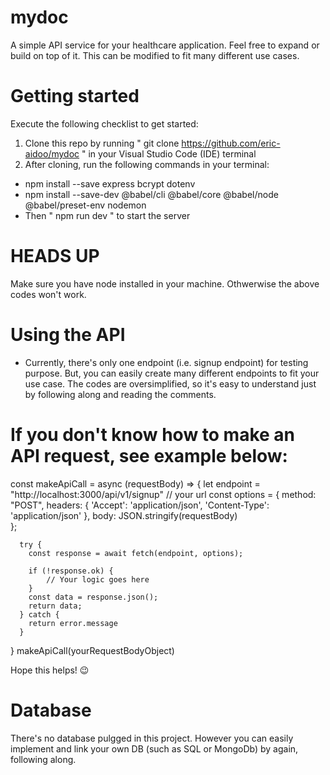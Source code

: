 # mydoc
A simple API service for your healthcare application. Feel free to expand or build on top of it.
This can be modified to fit many different use cases.

# Getting started 
Execute the following checklist to get started:
1. Clone this repo by running " git clone https://github.com/eric-aidoo/mydoc " in your Visual Studio Code (IDE) terminal
2. After cloning, run the following commands in your terminal:
  - npm install --save express bcrypt dotenv
  - npm install --save-dev @babel/cli @babel/core @babel/node @babel/preset-env nodemon
  - Then " npm run dev " to start the server
  
# HEADS UP 
Make sure you have node installed in your machine. Othwerwise the above codes won't work.
  
# Using the API
* Currently, there's only one endpoint (i.e. signup endpoint) for testing purpose. But, you can easily create many different endpoints to fit
your use case. The codes are oversimplified, so it's easy to understand just by following along and reading the comments.

 # If you don't know how to make an API request, see example below:
 
   const makeApiCall = async (requestBody) => {
      let endpoint = "http://localhost:3000/api/v1/signup" // your url
      const options = {
        method: "POST",
        headers: {
          'Accept': 'application/json',
          'Content-Type': 'application/json'
        },
        body: JSON.stringify(requestBody)  
      };
      
      try {
        const response = await fetch(endpoint, options);
        
        if (!response.ok) {
            // Your logic goes here
        } 
        const data = response.json();
        return data;
      } catch {
        return error.message
      }  
  } 
 makeApiCall(yourRequestBodyObject)
 
 
  Hope this helps! 😉

# Database
There's no database pulgged in this project. However you can easily implement and link your own DB (such as SQL or MongoDb) by again, following along.
  
